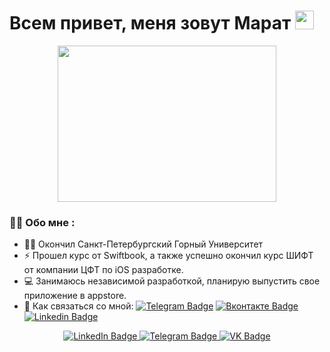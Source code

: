 <h1>
  Всем привет, меня зовут Марат
  <img src="https://media.giphy.com/media/hvRJCLFzcasrR4ia7z/giphy.gif" width="30px"/>
</h1>

<div align="center">
  <img src="https://media.giphy.com/media/2IudUHdI075HL02Pkk/giphy.gif" width="350" height="250"/>
</div>

### :man_technologist: Обо мне :
- 👨‍🎓 Окончил Санкт-Петербургский Горный Университет
- ⚡ Прошел курс от Swiftbook, а также успешно окончил курс ШИФТ от компании ЦФТ по iOS разработке.
- 💻 Занимаюсь независимой разработкой, планирую выпустить свое приложение в appstore.
- 📧 Как связаться со мной: [![Telegram Badge](https://img.shields.io/badge/-telegram-blue?style=flat&logo=Telegram&logoColor=white)](https://t.me/Marat_iOS) [![Вконтакте Badge](https://img.shields.io/badge/-Вконтакте-blue?style=flat&logo=VK&logoColor=white)](https://vk.com/id67592488) [![Linkedin Badge](https://img.shields.io/badge/-LinkedIn-blue?style=flat&logo=Linkedin&logoColor=white)]()

<div id="badges" align="center">
  <a href="">
    <img src="https://img.shields.io/badge/LinkedIn-blue?style=for-the-badge&logo=linkedin&logoColor=white" alt="LinkedIn Badge"/>
  </a>
  <a href="https://t.me/Marat_iOS">
    <img src="https://img.shields.io/badge/Telegram-blue?style=for-the-badge&logo=telegram&logoColor=white" alt="Telegram Badge"/>
  </a>
  <a href="https://vk.com/id67592488">
    <img src="https://img.shields.io/badge/Вконтакте-blue?style=for-the-badge&logo=vk&logoColor=white" alt="VK Badge"/>
  </a>
</div>

<div id="badges" align="center">
  <img src="https://komarev.com/ghpvc/?username=MaratHF&style=flat-square&color=blue" alt=""/>
</div>




